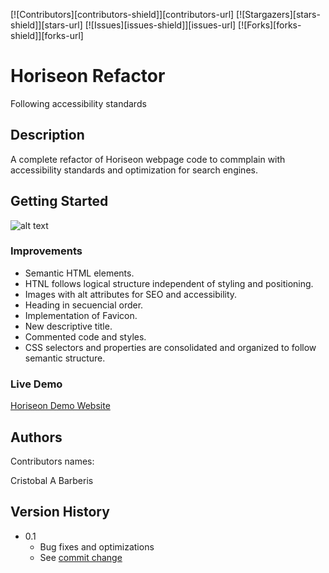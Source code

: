 <div id="top"></div>

[![Contributors][contributors-shield]][contributors-url]
[![Stargazers][stars-shield]][stars-url]
[![Issues][issues-shield]][issues-url]
[![Forks][forks-shield]][forks-url]

# Horiseon Refactor

Following accessibility standards 

## Description

A complete refactor of Horiseon webpage code to commplain with accessibility standards and optimization for search engines.

## Getting Started

![alt text](https://brberis.github.io/hseon-refacto/src/assets/images/01-html-css-git-homework-demo.png)

### Improvements 

* Semantic HTML elements.
* HTNL follows logical structure independent of styling and positioning.
* Images with alt attributes for SEO and accessibility.
* Heading in secuencial order.
* Implementation of Favicon.
* New descriptive title.
* Commented code and styles.
* CSS selectors and properties are consolidated and organized to follow semantic structure.

### Live Demo  

[Horiseon Demo Website](https://brberis.github.io/hseon-refacto/src)

## Authors

Contributors names:

Cristobal A Barberis  

## Version History

* 0.1
    * Bug fixes and optimizations
    * See [commit change]()



